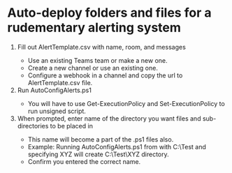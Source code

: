 <h1>Auto-deploy folders and files for a rudementary alerting system</h1>
<ol>
  <li>Fill out AlertTemplate.csv with name, room, and messages</li>
    <ul>
      <li>Use an existing Teams team or make a new one.</li>
      <li>Create a new channel or use an existing one.</li>
      <li>Configure a webhook in a channel and copy the url to AlertTemplate.csv file.</li>
    </ul>
  <li>Run AutoConfigAlerts.ps1</li>
    <ul>
      <li>You will have to use Get-ExecutionPolicy and Set-ExecutionPolicy to run unsigned script.</li>
    </ul>
  <li>When prompted, enter name of the directory you want files and sub-directories to be placed in</li>
    <ul>
      <li>This name will become a part of the .ps1 files also.</li>
      <li>Example: Running AutoConfigAlerts.ps1 from with C:\Test and specifying XYZ will create C:\Test\XYZ directory.</li>
      <li>Confirm you entered the correct name.</li>
    </ul>
</ol>
